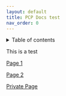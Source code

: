 ```yaml
---
layout: default
title: PCP Docs test
nav_order: 0
---
```


<details closed markdown="block">
  <summary>
    Table of contents
  </summary>
  {: .text-delta }
1. TOC
{:toc}
</details>


This is a test

[Page 1](https://nypl.github.io/pcpDocumentationTest/page1.html)   

[Page 2](https://nypl.github.io/pcpDocumentationTest/page2.html)   

[Private Page](https://github.com/NYPL/pcpDocumentationTest/blob/main/privatePage.md)

